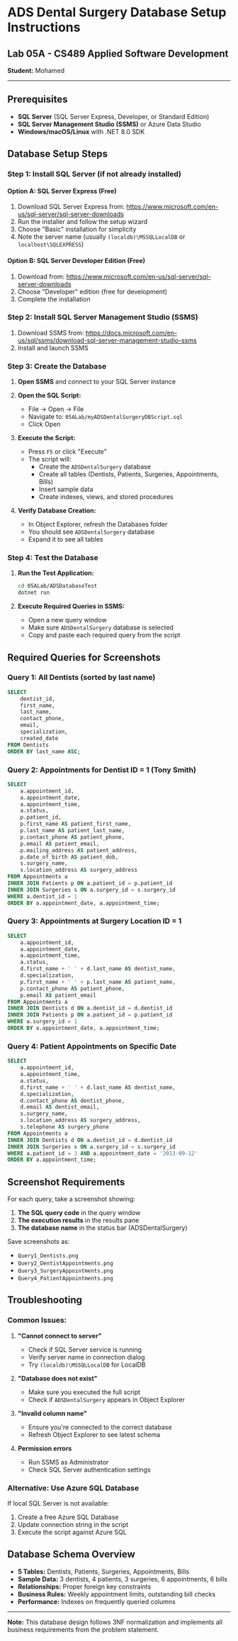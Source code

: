 # ADS Dental Surgery Database Setup Instructions

## Lab 05A - CS489 Applied Software Development
**Student:** Mohamed

---

## Prerequisites

- **SQL Server** (SQL Server Express, Developer, or Standard Edition)
- **SQL Server Management Studio (SSMS)** or Azure Data Studio
- **Windows/macOS/Linux** with .NET 8.0 SDK

## Database Setup Steps

### Step 1: Install SQL Server (if not already installed)

#### Option A: SQL Server Express (Free)
1. Download SQL Server Express from: https://www.microsoft.com/en-us/sql-server/sql-server-downloads
2. Run the installer and follow the setup wizard
3. Choose "Basic" installation for simplicity
4. Note the server name (usually `(localdb)\MSSQLLocalDB` or `localhost\SQLEXPRESS`)

#### Option B: SQL Server Developer Edition (Free)
1. Download from: https://www.microsoft.com/en-us/sql-server/sql-server-downloads
2. Choose "Developer" edition (free for development)
3. Complete the installation

### Step 2: Install SQL Server Management Studio (SSMS)
1. Download SSMS from: https://docs.microsoft.com/en-us/sql/ssms/download-sql-server-management-studio-ssms
2. Install and launch SSMS

### Step 3: Create the Database

1. **Open SSMS** and connect to your SQL Server instance
2. **Open the SQL Script:**
   - File → Open → File
   - Navigate to: `05ALab/myADSDentalSurgeryDBScript.sql`
   - Click Open

3. **Execute the Script:**
   - Press `F5` or click "Execute"
   - The script will:
     - Create the `ADSDentalSurgery` database
     - Create all tables (Dentists, Patients, Surgeries, Appointments, Bills)
     - Insert sample data
     - Create indexes, views, and stored procedures

4. **Verify Database Creation:**
   - In Object Explorer, refresh the Databases folder
   - You should see `ADSDentalSurgery` database
   - Expand it to see all tables

### Step 4: Test the Database

1. **Run the Test Application:**
   ```bash
   cd 05ALab/ADSDatabaseTest
   dotnet run
   ```

2. **Execute Required Queries in SSMS:**
   - Open a new query window
   - Make sure `ADSDentalSurgery` database is selected
   - Copy and paste each required query from the script

## Required Queries for Screenshots

### Query 1: All Dentists (sorted by last name)
```sql
SELECT 
    dentist_id,
    first_name,
    last_name,
    contact_phone,
    email,
    specialization,
    created_date
FROM Dentists
ORDER BY last_name ASC;
```

### Query 2: Appointments for Dentist ID = 1 (Tony Smith)
```sql
SELECT 
    a.appointment_id,
    a.appointment_date,
    a.appointment_time,
    a.status,
    p.patient_id,
    p.first_name AS patient_first_name,
    p.last_name AS patient_last_name,
    p.contact_phone AS patient_phone,
    p.email AS patient_email,
    p.mailing_address AS patient_address,
    p.date_of_birth AS patient_dob,
    s.surgery_name,
    s.location_address AS surgery_address
FROM Appointments a
INNER JOIN Patients p ON a.patient_id = p.patient_id
INNER JOIN Surgeries s ON a.surgery_id = s.surgery_id
WHERE a.dentist_id = 1
ORDER BY a.appointment_date, a.appointment_time;
```

### Query 3: Appointments at Surgery Location ID = 1
```sql
SELECT 
    a.appointment_id,
    a.appointment_date,
    a.appointment_time,
    a.status,
    d.first_name + ' ' + d.last_name AS dentist_name,
    d.specialization,
    p.first_name + ' ' + p.last_name AS patient_name,
    p.contact_phone AS patient_phone,
    p.email AS patient_email
FROM Appointments a
INNER JOIN Dentists d ON a.dentist_id = d.dentist_id
INNER JOIN Patients p ON a.patient_id = p.patient_id
WHERE a.surgery_id = 1
ORDER BY a.appointment_date, a.appointment_time;
```

### Query 4: Patient Appointments on Specific Date
```sql
SELECT 
    a.appointment_id,
    a.appointment_time,
    a.status,
    d.first_name + ' ' + d.last_name AS dentist_name,
    d.specialization,
    d.contact_phone AS dentist_phone,
    d.email AS dentist_email,
    s.surgery_name,
    s.location_address AS surgery_address,
    s.telephone AS surgery_phone
FROM Appointments a
INNER JOIN Dentists d ON a.dentist_id = d.dentist_id
INNER JOIN Surgeries s ON a.surgery_id = s.surgery_id
WHERE a.patient_id = 3 AND a.appointment_date = '2013-09-12'
ORDER BY a.appointment_time;
```

## Screenshot Requirements

For each query, take a screenshot showing:
1. **The SQL query code** in the query window
2. **The execution results** in the results pane
3. **The database name** in the status bar (ADSDentalSurgery)

Save screenshots as:
- `Query1_Dentists.png`
- `Query2_DentistAppointments.png`
- `Query3_SurgeryAppointments.png`
- `Query4_PatientAppointments.png`

## Troubleshooting

### Common Issues:

1. **"Cannot connect to server"**
   - Check if SQL Server service is running
   - Verify server name in connection dialog
   - Try `(localdb)\MSSQLLocalDB` for LocalDB

2. **"Database does not exist"**
   - Make sure you executed the full script
   - Check if `ADSDentalSurgery` appears in Object Explorer

3. **"Invalid column name"**
   - Ensure you're connected to the correct database
   - Refresh Object Explorer to see latest schema

4. **Permission errors**
   - Run SSMS as Administrator
   - Check SQL Server authentication settings

### Alternative: Use Azure SQL Database

If local SQL Server is not available:
1. Create a free Azure SQL Database
2. Update connection string in the script
3. Execute the script against Azure SQL

## Database Schema Overview

- **5 Tables:** Dentists, Patients, Surgeries, Appointments, Bills
- **Sample Data:** 3 dentists, 4 patients, 3 surgeries, 6 appointments, 6 bills
- **Relationships:** Proper foreign key constraints
- **Business Rules:** Weekly appointment limits, outstanding bill checks
- **Performance:** Indexes on frequently queried columns

---

**Note:** This database design follows 3NF normalization and implements all business requirements from the problem statement.
